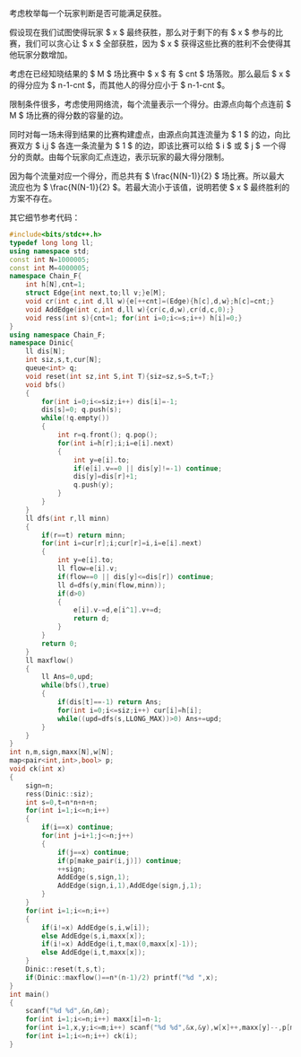 考虑枚举每一个玩家判断是否可能满足获胜。

假设现在我们试图使得玩家 $ x $ 最终获胜，那么对于剩下的有 $ x $ 参与的比赛，我们可以贪心让 $ x $ 全部获胜，因为 $ x $ 获得这些比赛的胜利不会使得其他玩家分数增加。

考虑在已经知晓结果的 $ M $ 场比赛中 $ x $ 有 $ cnt $ 场落败。那么最后 $ x $ 的得分应为 $ n-1-cnt $，而其他人的得分应小于 $ n-1-cnt $。

限制条件很多，考虑使用网络流，每个流量表示一个得分。由源点向每个点连前 $ M $ 场比赛的得分数的容量的边。

同时对每一场未得到结果的比赛构建虚点，由源点向其连流量为 $ 1 $ 的边，向比赛双方 $ i,j $ 各连一条流量为 $ 1 $ 的边，即该比赛可以给 $ i $ 或 $ j $ 一个得分的贡献。由每个玩家向汇点连边，表示玩家的最大得分限制。

因为每个流量对应一个得分，而总共有 $ \frac{N(N-1)}{2} $ 场比赛。所以最大流应也为 $ \frac{N(N-1)}{2} $。若最大流小于该值，说明若使 $ x $ 最终胜利的方案不存在。



其它细节参考代码：

```cpp
#include<bits/stdc++.h>
typedef long long ll;
using namespace std;
const int N=1000005;
const int M=4000005;
namespace Chain_F{
	int h[N],cnt=1;
	struct Edge{int next,to;ll v;}e[M];
	void cr(int c,int d,ll w){e[++cnt]=(Edge){h[c],d,w};h[c]=cnt;}
	void AddEdge(int c,int d,ll w){cr(c,d,w),cr(d,c,0);}
	void ress(int s){cnt=1; for(int i=0;i<=s;i++) h[i]=0;}
}
using namespace Chain_F;
namespace Dinic{
	ll dis[N];
	int siz,s,t,cur[N];
	queue<int> q;
	void reset(int sz,int S,int T){siz=sz,s=S,t=T;}
	void bfs()
	{
		for(int i=0;i<=siz;i++) dis[i]=-1;
		dis[s]=0; q.push(s);
		while(!q.empty())
		{
			int r=q.front(); q.pop();
			for(int i=h[r];i;i=e[i].next)
			{
				int y=e[i].to;
				if(e[i].v==0 || dis[y]!=-1) continue;
				dis[y]=dis[r]+1;
				q.push(y);
	 		}
		}
	}
	ll dfs(int r,ll minn)
	{
		if(r==t) return minn;
		for(int i=cur[r];i;cur[r]=i,i=e[i].next)
		{
			int y=e[i].to;
			ll flow=e[i].v;
			if(flow==0 || dis[y]<=dis[r]) continue;
			ll d=dfs(y,min(flow,minn));
			if(d>0)
			{
				e[i].v-=d,e[i^1].v+=d;
				return d;
			}
		}
		return 0;
	}
	ll maxflow()
	{
		ll Ans=0,upd;
		while(bfs(),true)
		{
			if(dis[t]==-1) return Ans;
			for(int i=0;i<=siz;i++) cur[i]=h[i];
			while((upd=dfs(s,LLONG_MAX))>0) Ans+=upd;
		}
	}
}
int n,m,sign,maxx[N],w[N];
map<pair<int,int>,bool> p;
void ck(int x)
{
	sign=n;
	ress(Dinic::siz);
	int s=0,t=n*n+n+n;
	for(int i=1;i<=n;i++)
	{
		if(i==x) continue;
		for(int j=i+1;j<=n;j++)
		{
			if(j==x) continue;
			if(p[make_pair(i,j)]) continue;
			++sign;
			AddEdge(s,sign,1);
			AddEdge(sign,i,1),AddEdge(sign,j,1);
		}
	}
	for(int i=1;i<=n;i++)
	{
		if(i!=x) AddEdge(s,i,w[i]);
		else AddEdge(s,i,maxx[x]);
		if(i!=x) AddEdge(i,t,max(0,maxx[x]-1));
		else AddEdge(i,t,maxx[x]);
	}
	Dinic::reset(t,s,t);
	if(Dinic::maxflow()==n*(n-1)/2) printf("%d ",x);
}
int main()
{
	scanf("%d %d",&n,&m);
	for(int i=1;i<=n;i++) maxx[i]=n-1;
	for(int i=1,x,y;i<=m;i++) scanf("%d %d",&x,&y),w[x]++,maxx[y]--,p[make_pair(min(x,y),max(x,y))]=true;
	for(int i=1;i<=n;i++) ck(i);
}
```


